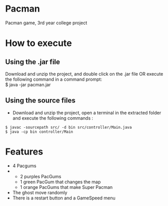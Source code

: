 # Pacman
Pacman game, 3rd year college project

# How to execute
## Using the .jar file
Download and unzip the project, and double click on the .jar file OR execute the following command in a command prompt: <br>
$ java -jar pacman.jar

## Using the source files
- Download and unzip the project, open a terminal in the extracted folder and execute the following commands :
```console
$ javac -sourcepath src/ -d bin src/controller/Main.java
$ java -cp bin controller/Main
```

# Features
- 4 Pacgums
- - 2 purples PacGums
  - 1 green PacGum that changes the map
  - 1 orange PacGums that make Super Pacman
- The ghost move randomly
- There is a restart button and a GameSpeed menu
